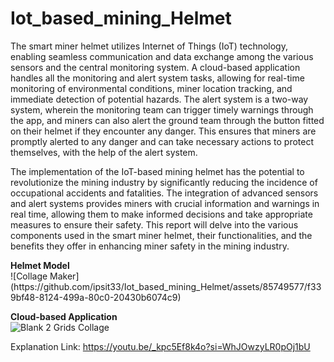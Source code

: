 # Iot_based_mining_Helmet

<p>The smart miner helmet utilizes Internet of Things (IoT) technology, enabling seamless communication and data exchange among the various sensors and the central monitoring system. A cloud-based application handles all the monitoring and alert system tasks, allowing for real-time monitoring of environmental conditions, miner location tracking, and immediate detection of potential hazards. The alert system is a two-way system, wherein the monitoring team can trigger timely warnings through the app, and miners can also alert the ground team through the button fitted on their helmet if they encounter any danger. This ensures that miners are promptly alerted to any danger and can take necessary actions to protect themselves, with the help of the alert system.

The implementation of the IoT-based mining helmet has the potential to revolutionize the mining industry by significantly reducing the incidence of occupational accidents and fatalities. The integration of advanced sensors and alert systems provides miners with crucial information and warnings in real time, allowing them to make informed decisions and take appropriate measures to ensure their safety. This report will delve into the various components used in the smart miner helmet, their functionalities, and the benefits they offer in enhancing miner safety in the mining industry.
</p>
<b>Helmet Model</b><br>
![Collage Maker](https://github.com/ipsit33/Iot_based_mining_Helmet/assets/85749577/f339bf48-8124-499a-80c0-20430b6074c9)


<b> Cloud-based Application </b><br>
![Blank 2 Grids Collage](https://github.com/ipsit33/Iot_based_mining_Helmet/assets/85749577/a1b879c8-d6bc-48b0-94db-055dc4ca6fff)


Explanation Link: https://youtu.be/_kpc5Ef8k4o?si=WhJOwzyLR0pOj1bU

